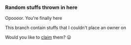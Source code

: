 ### Random stuffs thrown in here

Opoooor. You're finally here

This branch contain stuffs that I couldn't place an owner on

Would you like to [claim][claim] them? 😛


[claim]: https://flutterwave.com/pay/chillwithbravo

